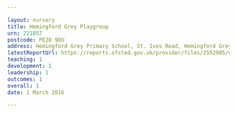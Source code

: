 ```yaml
---

layout: nursery
title: Hemingford Grey Playgroup
urn: 221857
postcode: PE28 9DU
address: Hemingford Grey Primary School, St. Ives Road, Hemingford Grey, HUNTINGDON, Cambridgeshire, PE28 9DU
latestReportUrl: https://reports.ofsted.gov.uk/provider/files/2552905/urn/221857.pdf
teaching: 1
development: 1
leadership: 1
outcomes: 1
overall: 1
date: 1 March 2016

---
```

